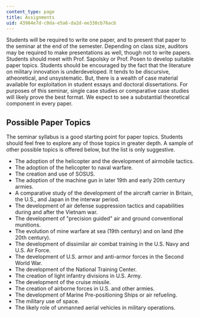 ```yaml
---
content_type: page
title: Assignments
uid: 43984e7d-c0da-e5a6-da2d-ee330cb76acb
---
```


Students will be required to write one paper, and to present that paper to the seminar at the end of the semester. Depending on class size, auditors may be required to make presentations as well, though not to write papers. Students should meet with Prof. Sapolsky or Prof. Posen to develop suitable paper topics. Students should be encouraged by the fact that the literature on military innovation is underdeveloped. It tends to be discursive, atheoretical, and unsystematic. But, there is a wealth of case material available for exploitation in student essays and doctoral dissertations. For purposes of this seminar, single case studies or comparative case studies will likely prove the best format. We expect to see a substantial theoretical component in every paper.

Possible Paper Topics
---------------------

The seminar syllabus is a good starting point for paper topics. Students should feel free to explore any of those topics in greater depth. A sample of other possible topics is offered below, but the list is only suggestive.

*   The adoption of the helicopter and the development of airmobile tactics.
*   The adoption of the helicopter to naval warfare.
*   The creation and use of SOSUS.
*   The adoption of the machine gun in later 19th and early 20th century armies.
*   A comparative study of the development of the aircraft carrier in Britain, the U.S., and Japan in the interwar period.
*   The development of air defense suppression tactics and capabilities during and after the Vietnam war.
*   The development of "precision guided" air and ground conventional munitions.
*   The evolution of mine warfare at sea (19th century) and on land (the 20th century).
*   The development of dissimilar air combat training in the U.S. Navy and U.S. Air Force.
*   The development of U.S. armor and anti-armor forces in the Second World War.
*   The development of the National Training Center.
*   The creation of light infantry divisions in U.S. Army.
*   The development of the cruise missile.
*   The creation of airborne forces in U.S. and other armies.
*   The development of Marine Pre-positioning Ships or air refueling.
*   The military use of space.
*   The likely role of unmanned aerial vehicles in military operations.